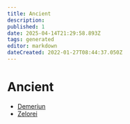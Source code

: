 ```yaml
---
title: Ancient
description:
published: 1
date: 2025-04-14T21:29:58.893Z
tags: generated
editor: markdown
dateCreated: 2022-01-27T08:44:37.050Z
---
```


# Ancient
- [Demeriun](/being/ancient/demeriun.md)
- [Zelorei](/being/ancient/zelorei.md)
